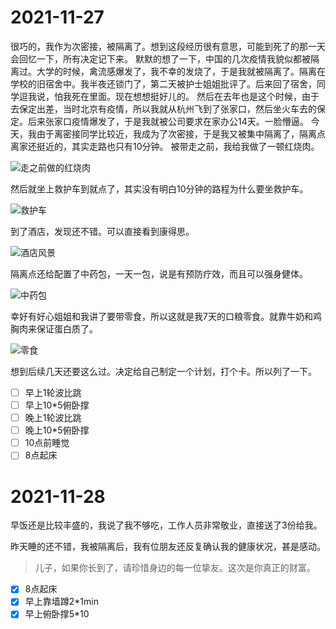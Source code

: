 # 2021-11-27
很巧的，我作为次密接，被隔离了。想到这段经历很有意思，可能到死了的那一天会回忆一下，所有决定记下来。
默默的想了一下，中国的几次疫情我貌似都被隔离过。大学的时候，禽流感爆发了，我不幸的发烧了，于是我就被隔离了。隔离在学校的旧宿舍中。我半夜还锁门了，第二天被护士姐姐批评了。后来回了宿舍，同学逗我说，怕我死在里面。现在想想挺好儿的。
然后在去年也是这个时候，由于去保定出差，当时北京有疫情，所以我就从杭州飞到了张家口，然后坐火车去的保定。后来张家口疫情爆发了，于是我就被公司要求在家办公14天。一脸懵逼。
今天，我由于离密接同学比较近，我成为了次密接，于是我又被集中隔离了，隔离点离家还挺近的，其实走路也只有10分钟。
被带走之前，我给我做了一顿红烧肉。

![走之前做的红烧肉](images/2021_1127_1204/hongshaorou.jpg)

然后就坐上救护车到就点了，其实没有明白10分钟的路程为什么要坐救护车。

![救护车](images/2021_1127_1204/jiuhuche.jpg)

到了酒店，发现还不错。可以直接看到康得思。

![酒店风景](images/2021_1127_1204/jiudianfengjing.jpg)

隔离点还给配置了中药包，一天一包，说是有预防疗效，而且可以强身健体。

![中药包](images/2021_1127_1204/zhongyao.jpg)

幸好有好心姐姐和我讲了要带零食，所以这就是我7天的口粮零食。就靠牛奶和鸡胸肉来保证蛋白质了。

![零食](images/2021_1127_1204/lingshi.jpg)

想到后续几天还要这么过。决定给自己制定一个计划，打个卡。所以列了一下。

- [ ] 早上1轮波比跳
- [ ] 早上10*5俯卧撑
- [ ] 晚上1轮波比跳
- [ ] 晚上10*5俯卧撑
- [ ] 10点前睡觉
- [ ] 8点起床

# 2021-11-28

早饭还是比较丰盛的，我说了我不够吃，工作人员非常敬业，直接送了3份给我。

昨天睡的还不错，我被隔离后，我有位朋友还反复确认我的健康状况，甚是感动。
> 儿子，如果你长到了，请珍惜身边的每一位挚友。这次是你真正的财富。

- [X] 8点起床
- [x] 早上靠墙蹲2*1min
- [x] 早上俯卧撑5*10
